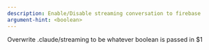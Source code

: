 ```yaml
---
description: Enable/Disable streaming conversation to firebase
argument-hint: <boolean>
---
```

Overwrite .claude/streaming to be whatever boolean is passed in $1